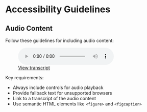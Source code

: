 # Accessibility Guidelines

## Audio Content

Follow these guidelines for including audio content:

<figure>
    <audio controls>
        <source src="../../../src/dojopool/static/media/audio/podcast.mp3" type="audio/mpeg">
        Your browser does not support the audio element.
    </audio>
    <figcaption>
        <a href="../../../src/dojopool/static/media/audio/transcript.html">View transcript</a>
    </figcaption>
</figure>

Key requirements:
- Always include controls for audio playback
- Provide fallback text for unsupported browsers
- Link to a transcript of the audio content
- Use semantic HTML elements like `<figure>` and `<figcaption>`
